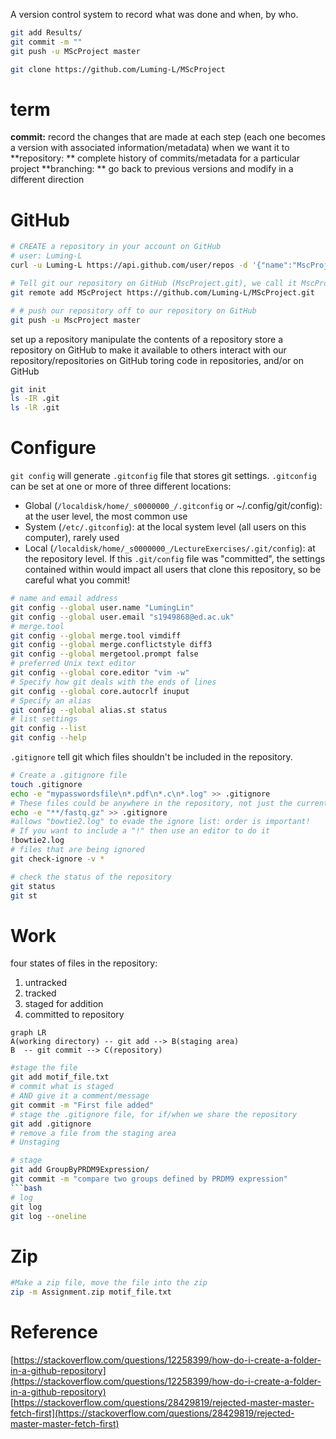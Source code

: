 A version control system to record what was done and when, by who.
```bash
git add Results/
git commit -m ""
git push -u MScProject master

git clone https://github.com/Luming-L/MScProject
```

# term
**commit:** record the changes that are made at each step (each one becomes a version with associated information/metadata) when we want it to
**repository: ** complete history of commits/metadata for a particular project
**branching: ** go back to previous versions and modify in a different direction

# GitHub
```bash
# CREATE a repository in your account on GitHub 
# user: Luming-L
curl -u Luming-L https://api.github.com/user/repos -d '{"name":"MscProject"}'

# Tell git our repository on GitHub (MscProject.git), we call it MscProject 
git remote add MScProject https://github.com/Luming-L/MScProject.git

# # push our repository off to our repository on GitHub
git push -u MscProject master
```

set up a repository
manipulate the contents of a repository
store a repository on GitHub to make it available to others
interact with our repository/repositories on GitHub
toring code in repositories, and/or on GitHub


```bash
git init
ls -IR .git
ls -lR .git
```
# Configure
`git config` will generate `.gitconfig` file that stores git settings.
`.gitconfig` can be set at one or more of three different locations:
- Global (`/localdisk/home/_s0000000_/.gitconfig` or ~/.config/git/config): at the user level, the most common use
- System (`/etc/.gitconfig`): at the local system level (all users on this computer), rarely used
- Local (`/localdisk/home/_s0000000_/LectureExercises/.git/config`): at the repository level. If this `.git/config` file was "committed", the settings contained within would impact all users that clone this repository, so be careful what you commit!
```bash
# name and email address
git config --global user.name "LumingLin"
git config --global user.email "s1949868@ed.ac.uk"
# merge.tool
git config --global merge.tool vimdiff
git config --global merge.conflictstyle diff3
git config --global mergetool.prompt false
# preferred Unix text editor
git config --global core.editor "vim -w"
# Specify how git deals with the ends of lines
git config --global core.autocrlf inuput
# Specify an alias
git config --global alias.st status
# list settings
git config --list
git config --help
```
`.gitignore` tell git which files  shouldn't  be included in the repository.  
```bash
# Create a .gitignore file
touch .gitignore
echo -e "mypasswordsfile\n*.pdf\n*.c\n*.log" >> .gitignore
# These files could be anywhere in the repository, not just the current directory
echo -e "**/fastq.gz" >> .gitignore
#allows "bowtie2.log" to evade the ignore list: order is important!
# If you want to include a "!" then use an editor to do it
!bowtie2.log
# files that are being ignored
git check-ignore -v *
```
```bash
# check the status of the repository
git status
git st
```
# Work
four states of files in the repository:
1.  untracked
2.  tracked
3.  staged for addition
4.  committed to repository
 ```mermaid
graph LR
A(working directory) -- git add --> B(staging area)
B  -- git commit --> C(repository)
```
```bash
#stage the file
git add motif_file.txt
# commit what is staged
# AND give it a comment/message
git commit -m "First file added"
# stage the .gitignore file, for if/when we share the repository
git add .gitignore
# remove a file from the staging area
# Unstaging

# stage 
git add GroupByPRDM9Expression/
git commit -m "compare two groups defined by PRDM9 expression"
```bash
# log
git log
git log --oneline
```

# Zip
```bash
#Make a zip file, move the file into the zip
zip -m Assignment.zip motif_file.txt
```

# Reference
[https://stackoverflow.com/questions/12258399/how-do-i-create-a-folder-in-a-github-repository](https://stackoverflow.com/questions/12258399/how-do-i-create-a-folder-in-a-github-repository)
[https://stackoverflow.com/questions/28429819/rejected-master-master-fetch-first](https://stackoverflow.com/questions/28429819/rejected-master-master-fetch-first)

<!--stackedit_data:
eyJoaXN0b3J5IjpbMTU3ODUzODc3OSwxMDc0MTAxMzY4LDc1OT
Y4OTA5LC0xOTA3MDczNjgzLC03Mzk5MDEwNDMsLTE3NTM5MTg1
NDAsLTEzNDM4NTM0MzQsMzYyNjU4MDk3LC0xNDM1MDA0OTU5LC
0yMTE3Mjc1OTc5LDEyNjY4OTEwMzEsLTE2NDY0OTQwODYsLTY4
MjU2OTA5NCw2Mjg5Mzk4MjMsLTE5MTMyNjgyLC0xMTU0NjMyMD
k0LDEzMDI4NzA4NzAsMTU3MjA1NjU4OCw5NjE5NjgzMTUsMTEz
Mzc4NDIzOF19
-->